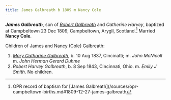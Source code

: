 ```yaml
---
title: James Galbreath b 1809 m Nancy Cole
---
```

***James Galbreath***, son of *[Robert Galbreath](galbreath-robert-1778.md)* and *Catherine Harvey*,
 baptized at Campbeltown 23 Dec 1809, Campbeltown, Arygll, Scotland.[^birth]
Married **Nancy Cole**.

Children of James and Nancy (Cole) Galbreath:

1. *[Mary Catharine Galbreath](galbreath-mary-catharine-1837.md)*, b. 10 Aug 1837, Cincinatti; m. *John McNicoll* m. *John Herman Gerard Duhme*
2. *Robert Harvey Galbreath*, b. 8 Sep 1843, Cincinnati, Ohio. m. *Emily J Smith*. No children.

[^birth]: OPR record of baptism for [James Galbreath](/sources/opr-campbeltown-births.md#1809-12-27-james-galbreath
